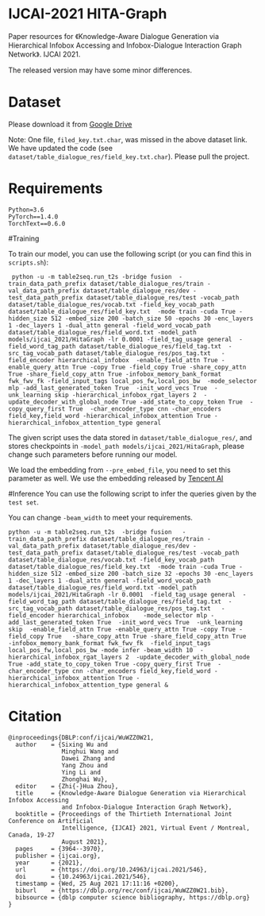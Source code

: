 # IJCAI-2021 HITA-Graph

Paper resources for 《Knowledge-Aware Dialogue Generation via Hierarchical Infobox Accessing and Infobox-Dialogue Interaction Graph Network》. IJCAI 2021.

The released version may have some minor differences. 

# Dataset

Please download it from [Google Drive](https://drive.google.com/file/d/1-sxVKXHd5y68kPJQSAyxESzN3lHuXezn/view?usp=sharing)

Note:  One file, `filed_key.txt.char`, was missed in the above dataset link. We have updated the code (see `dataset/table_dialogue_res/field_key.txt.char`). Please pull the project.
# Requirements
```
Python=3.6
PyTorch==1.4.0
TorchText==0.6.0
```


#Training

To train our model, you can use the following script (or you can find this in `scripts.sh`):
```shell script
 python -u -m table2seq.run_t2s -bridge fusion  -train_data_path_prefix dataset/table_dialogue_res/train -val_data_path_prefix dataset/table_dialogue_res/dev -test_data_path_prefix dataset/table_dialogue_res/test -vocab_path dataset/table_dialogue_res/vocab.txt -field_key_vocab_path dataset/table_dialogue_res/field_key.txt  -mode train -cuda True -hidden_size 512 -embed_size 200 -batch_size 50 -epochs 30 -enc_layers 1 -dec_layers 1 -dual_attn general -field_word_vocab_path dataset/table_dialogue_res/field_word.txt -model_path models/ijcai_2021/HitaGraph -lr 0.0001 -field_tag_usage general  -field_word_tag_path dataset/table_dialogue_res/field_tag.txt  -src_tag_vocab_path dataset/table_dialogue_res/pos_tag.txt   -field_encoder hierarchical_infobox  -enable_field_attn True -enable_query_attn True -copy True -field_copy True -share_copy_attn True -share_field_copy_attn True -infobox_memory_bank_format fwk_fwv_fk -field_input_tags local_pos_fw,local_pos_bw  -mode_selector mlp -add_last_generated_token True  -init_word_vecs True  -unk_learning skip -hierarchical_infobox_rgat_layers 2  -update_decoder_with_global_node True -add_state_to_copy_token True  -copy_query_first True  -char_encoder_type cnn -char_encoders field_key,field_word -hierarchical_infobox_attention True -hierarchical_infobox_attention_type general
```
The given script uses the data stored in  `dataset/table_dialogue_res/`, and stores checkpoints in `-model_path models/ijcai_2021/HitaGraph`, please change such parameters before running our model.

We load the embedding from `--pre_embed_file`, you need to set this parameter as well.  We use the embedding released by [Tencent AI](https://ai.tencent.com/ailab/nlp/en/data/Tencent_AILab_ChineseEmbedding.tar.gz) 
 
#Inference 
You can use the following script to infer the queries given by the  `test set`.

You can change `-beam_width` to meet your requirements.

```shell script
python -u -m table2seq.run_t2s  -bridge fusion   -train_data_path_prefix dataset/table_dialogue_res/train -val_data_path_prefix dataset/table_dialogue_res/dev -test_data_path_prefix dataset/table_dialogue_res/test -vocab_path dataset/table_dialogue_res/vocab.txt -field_key_vocab_path dataset/table_dialogue_res/field_key.txt  -mode train -cuda True -hidden_size 512 -embed_size 200 -batch_size 32 -epochs 30 -enc_layers 1 -dec_layers 1 -dual_attn general -field_word_vocab_path dataset/table_dialogue_res/field_word.txt -model_path models/ijcai_2021/HitaGraph -lr 0.0001  -field_tag_usage general  -field_word_tag_path dataset/table_dialogue_res/field_tag.txt  -src_tag_vocab_path dataset/table_dialogue_res/pos_tag.txt   -field_encoder hierarchical_infobox    -mode_selector mlp -add_last_generated_token True  -init_word_vecs True  -unk_learning skip  -enable_field_attn True -enable_query_attn True -copy True -field_copy True   -share_copy_attn True -share_field_copy_attn True   -infobox_memory_bank_format fwk_fwv_fk  -field_input_tags local_pos_fw,local_pos_bw -mode infer -beam_width 10  -hierarchical_infobox_rgat_layers 2  -update_decoder_with_global_node True -add_state_to_copy_token True -copy_query_first True  -char_encoder_type cnn -char_encoders field_key,field_word -hierarchical_infobox_attention True -hierarchical_infobox_attention_type general &
```

# Citation
```
@inproceedings{DBLP:conf/ijcai/WuWZZ0W21,
  author    = {Sixing Wu and
               Minghui Wang and
               Dawei Zhang and
               Yang Zhou and
               Ying Li and
               Zhonghai Wu},
  editor    = {Zhi{-}Hua Zhou},
  title     = {Knowledge-Aware Dialogue Generation via Hierarchical Infobox Accessing
               and Infobox-Dialogue Interaction Graph Network},
  booktitle = {Proceedings of the Thirtieth International Joint Conference on Artificial
               Intelligence, {IJCAI} 2021, Virtual Event / Montreal, Canada, 19-27
               August 2021},
  pages     = {3964--3970},
  publisher = {ijcai.org},
  year      = {2021},
  url       = {https://doi.org/10.24963/ijcai.2021/546},
  doi       = {10.24963/ijcai.2021/546},
  timestamp = {Wed, 25 Aug 2021 17:11:16 +0200},
  biburl    = {https://dblp.org/rec/conf/ijcai/WuWZZ0W21.bib},
  bibsource = {dblp computer science bibliography, https://dblp.org}
}
```
